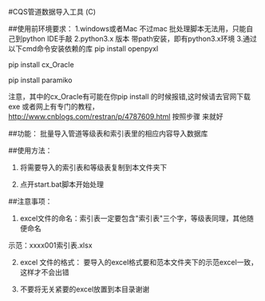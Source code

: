 #CQS管道数据导入工具 (C)

##使用前环境要求：
1.windows或者Mac 不过mac 批处理脚本无法用，只能自己到python IDE手敲
2.python3.x 版本 带path安装，即有python3.x环境
3.通过以下cmd命令安装依赖的库
  pip install openpyxl
  
  pip install cx_Oracle
  
  pip install paramiko
  
  注意，其中的cx_Oracle有可能在你pip install 的时候报错,这时候请去官网下载exe
  或者网上有专门的教程，http://www.cnblogs.com/restran/p/4787609.html 按照步骤
  来就好

##功能：
批量导入管道等级表和索引表里的相应内容导入数据库

##使用方法：
1. 将需要导入的索引表和等级表复制到本文件夹下

2. 点开start.bat脚本开始处理

##注意事项：
1. excel文件的命名：索引表一定要包含"索引表"三个字，等级表同理，其他随便命名

  示范：xxxx001索引表.xlsx
  
2. excel 文件的格式：
   要导入的excel格式要和范本文件夹下的示范excel一致，这样才不会出错
   
3. 不要将无关紧要的excel放置到本目录谢谢
